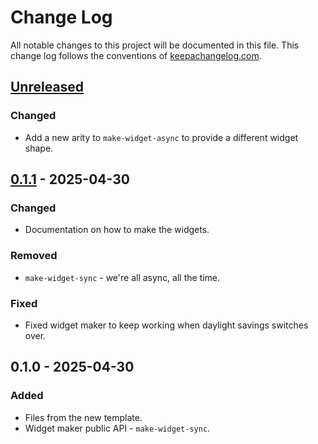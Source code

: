 # Change Log
All notable changes to this project will be documented in this file. This change log follows the conventions of [keepachangelog.com](http://keepachangelog.com/).

## [Unreleased]
### Changed
- Add a new arity to `make-widget-async` to provide a different widget shape.

## [0.1.1] - 2025-04-30
### Changed
- Documentation on how to make the widgets.

### Removed
- `make-widget-sync` - we're all async, all the time.

### Fixed
- Fixed widget maker to keep working when daylight savings switches over.

## 0.1.0 - 2025-04-30
### Added
- Files from the new template.
- Widget maker public API - `make-widget-sync`.

[Unreleased]: https://github.com/hkimjp/konpy/compare/0.1.1...HEAD
[0.1.1]: https://github.com/hkimjp/konpy/compare/0.1.0...0.1.1
